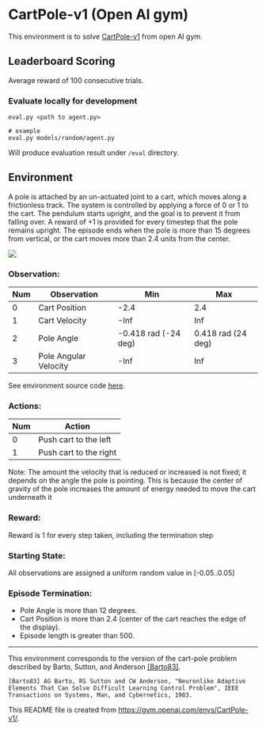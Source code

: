 # CartPole-v1 (Open AI gym)

This environment is to solve [CartPole-v1](https://gym.openai.com/envs/CartPole-v1/) from open AI gym.

## Leaderboard Scoring
  Average reward of 100 consecutive trials.

### Evaluate locally for development

```
eval.py <path to agent.py>

# example
eval.py models/random/agent.py
```

Will produce evaluation result under `/eval` directory.

## Environment
A pole is attached by an un-actuated joint to a cart, which moves along a frictionless track. The system is controlled by applying a force of 0 or 1 to the cart. The pendulum starts upright, and the goal is to prevent it from falling over. A reward of +1 is provided for every timestep that the pole remains upright. The episode ends when the pole is more than 15 degrees from vertical, or the cart moves more than 2.4 units from the center.

[![](https://user-images.githubusercontent.com/1540981/112910447-39967800-90a8-11eb-909e-cb9264a29b62.png)](https://gym.openai.com/videos/2019-10-21--mqt8Qj1mwo/CartPole-v1/original.mp4)

### Observation:

| Num | Observation | Min | Max |
| --- | ----------- | --- | --- |
| 0   | Cart Position | -2.4 | 2.4 |
| 1   | Cart Velocity | -Inf | Inf |
| 2   | Pole Angle | -0.418 rad (-24 deg) | 0.418 rad (24 deg) |
| 3   | Pole Angular Velocity | -Inf | Inf |

See environment source code [here](https://github.com/openai/gym/blob/master/gym/envs/classic_control/cartpole.py).

### Actions:

| Num | Action |
| --- | ------ |
| 0   | Push cart to the left |
| 1   | Push cart to the right |

Note: The amount the velocity that is reduced or increased is not fixed; it depends on the angle the pole is pointing. This is because the center of gravity of the pole increases the amount of energy needed to move the cart underneath it

### Reward:
Reward is 1 for every step taken, including the termination step

### Starting State:
All observations are assigned a uniform random value in [-0.05..0.05]

### Episode Termination:

 - Pole Angle is more than 12 degrees.
 - Cart Position is more than 2.4 (center of the cart reaches the edge of the display).
 - Episode length is greater than 500.

---
This environment corresponds to the version of the cart-pole problem described by Barto, Sutton, and Anderson [[Barto83]](https://gym.openai.com/envs/CartPole-v1/#barto83).

    [Barto83] AG Barto, RS Sutton and CW Anderson, "Neuronlike Adaptive Elements That Can Solve Difficult Learning Control Problem", IEEE Transactions on Systems, Man, and Cybernetics, 1983.


This README file is created from https://gym.openai.com/envs/CartPole-v1/.

